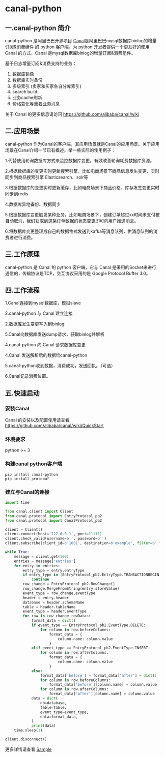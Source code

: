 # canal-python

## 一.canal-python 简介

canal-python 是阿里巴巴开源项目 [Canal](https://github.com/alibaba/canal)是阿里巴巴mysql数据库binlog的增量订阅&消费组件 的 python 客户端。为 python 开发者提供一个更友好的使用 Canal 的方式。Canal 是mysql数据库binlog的增量订阅&消费组件。

基于日志增量订阅&消费支持的业务：

1. 数据库镜像
2. 数据库实时备份
3. 多级索引 (卖家和买家各自分库索引)
4. search build
5. 业务cache刷新
6. 价格变化等重要业务消息

关于 Canal 的更多信息请访问 https://github.com/alibaba/canal/wiki

## 二.应用场景

canal-python 作为Canal的客户端，其应用场景就是Canal的应用场景。关于应用场景在Canal介绍一节已有概述。举一些实际的使用例子：

1.代替使用轮询数据库方式来监控数据库变更，有效改善轮询耗费数据库资源。

2.根据数据库的变更实时更新搜索引擎，比如电商场景下商品信息发生变更，实时同步到商品搜索引擎 Elasticsearch、solr等

3.根据数据库的变更实时更新缓存，比如电商场景下商品价格、库存发生变更实时同步到redis

4.数据库异地备份、数据同步

5.根据数据库变更触发某种业务，比如电商场景下，创建订单超过xx时间未支付被自动取消，我们获取到这条订单数据的状态变更即可向用户推送消息。

6.将数据库变更整理成自己的数据格式发送到kafka等消息队列，供消息队列的消费者进行消费。

## 三.工作原理

canal-python  是 Canal 的 python 客户端，它与 Canal 是采用的Socket来进行通信的，传输协议是TCP，交互协议采用的是 Google Protocol Buffer 3.0。

## 四.工作流程

1.Canal连接到mysql数据库，模拟slave

2.canal-python 与 Canal 建立连接

2.数据库发生变更写入到binlog

5.Canal向数据库发送dump请求，获取binlog并解析

4.canal-python 向 Canal 请求数据库变更

4.Canal 发送解析后的数据给canal-python

5.canal-python收到数据，消费成功，发送回执。（可选）

6.Canal记录消费位置。

## 五.快速启动

### 安装Canal

Canal 的安装以及配置使用请查看 https://github.com/alibaba/canal/wiki/QuickStart

### 环境要求
python >= 3

### 构建canal python客户端

````shell
pip install canal-python
pip install protobuf
````

### 建立与Canal的连接
````python
import time

from canal.client import Client
from canal.protocol import EntryProtocol_pb2
from canal.protocol import CanalProtocol_pb2

client = Client()
client.connect(host='127.0.0.1', port=11111)
client.check_valid(username=b'', password=b'')
client.subscribe(client_id=b'1001', destination=b'example', filter=b'.*\\..*')

while True:
    message = client.get(100)
    entries = message['entries']
    for entry in entries:
        entry_type = entry.entryType
        if entry_type in [EntryProtocol_pb2.EntryType.TRANSACTIONBEGIN, EntryProtocol_pb2.EntryType.TRANSACTIONEND]:
            continue
        row_change = EntryProtocol_pb2.RowChange()
        row_change.MergeFromString(entry.storeValue)
        event_type = row_change.eventType
        header = entry.header
        database = header.schemaName
        table = header.tableName
        event_type = header.eventType
        for row in row_change.rowDatas:
            format_data = dict()
            if event_type == EntryProtocol_pb2.EventType.DELETE:
                for column in row.beforeColumns:
                    format_data = {
                        column.name: column.value
                    }
            elif event_type == EntryProtocol_pb2.EventType.INSERT:
                for column in row.afterColumns:
                    format_data = {
                        column.name: column.value
                    }
            else:
                format_data['before'] = format_data['after'] = dict()
                for column in row.beforeColumns:
                    format_data['before'][column.name] = column.value
                for column in row.afterColumns:
                    format_data['after'][column.name] = column.value
            data = dict(
                db=database,
                table=table,
                event_type=event_type,
                data=format_data,
            )
            print(data)
    time.sleep(1)

client.disconnect()
````

更多详情请查看 [Sample](https://github.com/haozi3156666/canal-python/blob/master/canal/example.py)

